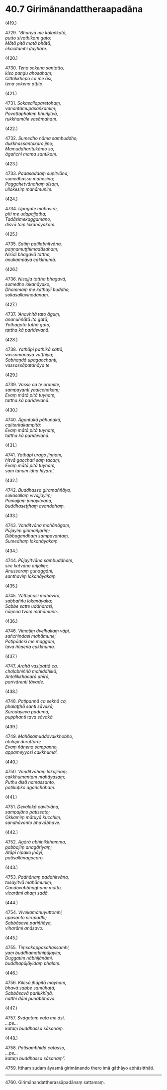 

# 40.7 Girimānandattheraapadāna



(419.)

4729\. _“Bhariyā me kālaṅkatā,_  
_putto sīvathikaṃ gato;_  
_Mātā pitā matā bhātā,_  
_ekacitamhi ḍayhare._  


(420.)

4730\. _Tena sokena santatto,_  
_kiso paṇḍu ahosahaṃ;_  
_Cittakkhepo ca me āsi,_  
_tena sokena aṭṭito._  


(421.)

4731\. _Sokasallaparetohaṃ,_  
_vanantamupasaṅkamiṃ;_  
_Pavattaphalaṃ bhuñjitvā,_  
_rukkhamūle vasāmahaṃ._  


(422.)

4732\. _Sumedho nāma sambuddho,_  
_dukkhassantakaro jino;_  
_Mamuddharitukāmo so,_  
_āgañchi mama santikaṃ._  


(423.)

4733\. _Padasaddaṃ suṇitvāna,_  
_sumedhassa mahesino;_  
_Paggahetvānahaṃ sīsaṃ,_  
_ullokesiṃ mahāmuniṃ._  


(424.)

4734\. _Upāgate mahāvīre,_  
_pīti me udapajjatha;_  
_Tadāsimekaggamano,_  
_disvā taṃ lokanāyakaṃ._  


(425.)

4735\. _Satiṃ paṭilabhitvāna,_  
_paṇṇamuṭṭhimadāsahaṃ;_  
_Nisīdi bhagavā tattha,_  
_anukampāya cakkhumā._  


(426.)

4736\. _Nisajja tattha bhagavā,_  
_sumedho lokanāyako;_  
_Dhammaṃ me kathayī buddho,_  
_sokasallavinodanaṃ._  


(427.)

4737\. _‘Anavhitā tato āguṃ,_  
_ananuññātā ito gatā;_  
_Yathāgatā tathā gatā,_  
_tattha kā paridevanā._  


(428.)

4738\. _Yathāpi pathikā sattā,_  
_vassamānāya vuṭṭhiyā;_  
_Sabhaṇḍā upagacchanti,_  
_vassassāpatanāya te._  


(429.)

4739\. _Vasse ca te oramite,_  
_sampayanti yadicchakaṃ;_  
_Evaṃ mātā pitā tuyhaṃ,_  
_tattha kā paridevanā._  


(430.)

4740\. _Āgantukā pāhunakā,_  
_caliteritakampitā;_  
_Evaṃ mātā pitā tuyhaṃ,_  
_tattha kā paridevanā._  


(431.)

4741\. _Yathāpi urago jiṇṇaṃ,_  
_hitvā gacchati saṃ tacaṃ;_  
_Evaṃ mātā pitā tuyhaṃ,_  
_saṃ tanuṃ idha hīyare’._  


(432.)

4742\. _Buddhassa giramaññāya,_  
_sokasallaṃ vivajjayiṃ;_  
_Pāmojjaṃ janayitvāna,_  
_buddhaseṭṭhaṃ avandahaṃ._  


(433.)

4743\. _Vanditvāna mahānāgaṃ,_  
_Pūjayiṃ girimañjariṃ;_  
_Dibbagandhaṃ sampavantaṃ,_  
_Sumedhaṃ lokanāyakaṃ._  


(434.)

4744\. _Pūjayitvāna sambuddhaṃ,_  
_sire katvāna añjaliṃ;_  
_Anussaraṃ guṇaggāni,_  
_santhaviṃ lokanāyakaṃ._  


(435.)

4745\. _‘Nittiṇṇosi mahāvīra,_  
_sabbaññu lokanāyaka;_  
_Sabbe satte uddharasi,_  
_ñāṇena tvaṃ mahāmune._  


(436.)

4746\. _Vimatiṃ dveḷhakaṃ vāpi,_  
_sañchindasi mahāmune;_  
_Paṭipādesi me maggaṃ,_  
_tava ñāṇena cakkhuma._  


(437.)

4747\. _Arahā vasipattā ca,_  
_chaḷabhiññā mahiddhikā;_  
_Antalikkhacarā dhīrā,_  
_parivārenti tāvade._  


(438.)

4748\. _Paṭipannā ca sekhā ca,_  
_phalaṭṭhā santi sāvakā;_  
_Sūrodayeva padumā,_  
_pupphanti tava sāvakā._  


(439.)

4749\. _Mahāsamuddovakkhobho,_  
_atulopi duruttaro;_  
_Evaṃ ñāṇena sampanno,_  
_appameyyosi cakkhuma’._  


(440.)

4750\. _Vanditvāhaṃ lokajinaṃ,_  
_cakkhumantaṃ mahāyasaṃ;_  
_Puthu disā namassanto,_  
_paṭikuṭiko agañchahaṃ._  


(441.)

4751\. _Devalokā cavitvāna,_  
_sampajāno patissato;_  
_Okkamiṃ mātuyā kucchiṃ,_  
_sandhāvanto bhavābhave._  


(442.)

4752\. _Agārā abhinikkhamma,_  
_pabbajiṃ anagāriyaṃ;_  
_Ātāpī nipako jhāyī,_  
_paṭisallānagocaro._  


(443.)

4753\. _Padhānaṃ padahitvāna,_  
_tosayitvā mahāmuniṃ;_  
_Candovabbhaghanā mutto,_  
_vicarāmi ahaṃ sadā._  


(444.)

4754\. _Vivekamanuyuttomhi,_  
_upasanto nirūpadhi;_  
_Sabbāsave pariññāya,_  
_viharāmi anāsavo._  


(445.)

4755\. _Tiṃsakappasahassamhi,_  
_yaṃ buddhamabhipūjayiṃ;_  
_Duggatiṃ nābhijānāmi,_  
_buddhapūjāyidaṃ phalaṃ._  


(446.)

4756\. _Kilesā jhāpitā mayhaṃ,_  
_bhavā sabbe samūhatā;_  
_Sabbāsavā parikkhīṇā,_  
_natthi dāni punabbhavo._  


(447.)

4757\. _Svāgataṃ vata me āsi,_  
_…pe…_  
_kataṃ buddhassa sāsanaṃ._  


(448.)

4758\. _Paṭisambhidā catasso,_  
_…pe…_  
_kataṃ buddhassa sāsanaṃ”._  


4759\. Itthaṃ sudaṃ āyasmā girimānando thero imā gāthāyo abhāsitthāti.

---

4760\. Girimānandattherassāpadānaṃ sattamaṃ.





